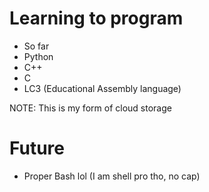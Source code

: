 # Learning to program
* So far
* Python
* C++
* C
* LC3 (Educational Assembly language) 

NOTE: This is my form of cloud storage

# Future
* Proper Bash lol (I am shell pro tho, no cap)
